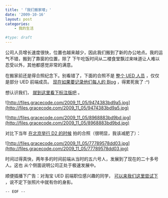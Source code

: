 ```yaml
---
title: '「我们搬家喽」'
date: '2009-10-16'
layout: post
categories:
    - 我的生活

#type: draft
---
```


公司人员增长速度很快，位置也越来越少，因此我们搬到了新的办公地点。我的运气不错，搬到了靠窗的位置，除了 下午吃饭时间从二楼食堂飘过来味道让人难以忍受以外，其他都感觉非常的满意。

在搬家前还是得合照纪念下。别看错了，下面的合照不是  [整个 UED 人员](http://ued.taobao.com/about/) ，仅仅是部分 UED 前端成员。 [现在如果要记录他们每人的 Blog]({{site.urls}}/posts/2648/) ，得累死我了 :^)

想认识我们， [就到这里看下标注版吧](http://www.flickr.com/photos/feelinglucky/4015730009/) 。

![http://files.gracecode.com/2009_11_05/9474383bd9a5.jpg](http://files.gracecode.com/2009_11_05/9474383bd9a5.jpg)

![http://files.gracecode.com/2009_11_05/8968883bd9bd.jpg](http://files.gracecode.com/2009_11_05/8968883bd9bd.jpg)

对比下当年 [在北京举行 D2 的时候](http://www.d2forum.org/category/d2-02/) 拍的合照（很明显，我该减肥了）：

![http://files.gracecode.com/2009_11_05/77789578dd03.jpg](http://files.gracecode.com/2009_11_05/77789578dd03.jpg)

时间过得真快，两年多的时间前端从当时的五六号人，发展到了现在的二十多号人。这也 从个侧面说明公司正处于极速发展中。

顺便插播下广告：对淘宝 UED 前端职位感兴趣的同学， [可以来我们这里尝试下](http://job.taobao.com/) ，说不定下张照片中就有你的身影。

`-- EOF --`
